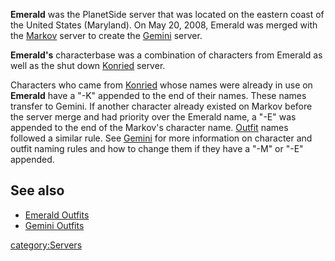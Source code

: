 **Emerald** was the PlanetSide server that was located on the eastern
coast of the United States (Maryland). On May 20, 2008, Emerald was
merged with the [Markov](Markov.md "wikilink") server to create the
[Gemini](Gemini.md "wikilink") server.

**Emerald's** characterbase was a combination of characters from Emerald
as well as the shut down [Konried](Konried.md "wikilink") server.

Characters who came from [Konried](Konried.md "wikilink") whose names were
already in use on **Emerald** have a "-K" appended to the end of their
names. These names transfer to Gemini. If another character already
existed on Markov before the server merge and had priority over the
Emerald name, a "-E" was appended to the end of the Markov's character
name. [Outfit](Outfit.md "wikilink") names followed a similar rule. See
[Gemini](Gemini.md "wikilink") for more information on character and outfit
naming rules and how to change them if they have a "-M" or "-E"
appended.

## See also

- [Emerald Outfits](:Category:Emerald_Outfits "wikilink")
- [Gemini Outfits](:Category:Gemini_Outfits "wikilink")

[category:Servers](category:Servers.md "wikilink")
